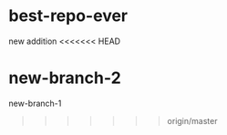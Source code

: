 # best-repo-ever
new addition
<<<<<<< HEAD

new-branch-2
=======
new-branch-1
>>>>>>> origin/master
